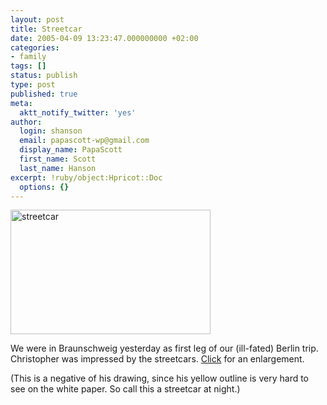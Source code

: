 ```yaml
---
layout: post
title: Streetcar
date: 2005-04-09 13:23:47.000000000 +02:00
categories:
- family
tags: []
status: publish
type: post
published: true
meta:
  aktt_notify_twitter: 'yes'
author:
  login: shanson
  email: papascott-wp@gmail.com
  display_name: PapaScott
  first_name: Scott
  last_name: Hanson
excerpt: !ruby/object:Hpricot::Doc
  options: {}
---
```

<p><a href="http://www.papascott.de/fotos/streetcar1.php" onclick="window.open('http://www.papascott.de/fotos/streetcar1.php','popup','width=640,height=399,scrollbars=no,resizable=no,toolbar=no,directories=no,location=no,menubar=no,status=no,left=0,top=0'); return false"><img src="http://www.papascott.de/wordpress/wp-content/uploads/2005/04/streetcar-thumb.jpg" width="320" height="199" border="0" alt="streetcar" /></a></p>
<p>We were in Braunschweig yesterday as first leg of our (ill-fated) Berlin trip. Christopher was impressed by the streetcars. <a href="http://www.papascott.de/fotos/streetcar1.php" onclick="window.open('http://www.papascott.de/fotos/streetcar1.php','popup','width=640,height=399,scrollbars=no,resizable=no,toolbar=no,directories=no,location=no,menubar=no,status=no,left=0,top=0'); return false">Click</a> for an enlargement.</p>
<p>(This is a negative of his drawing, since his yellow outline is very hard to see on the white paper. So call this a streetcar at night.)</p>
